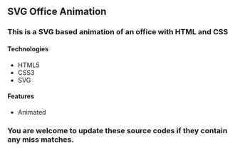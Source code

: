 ## SVG Office Animation

### This is a SVG based animation of an office with HTML and CSS

#### Technologies
* HTML5
* CSS3
* SVG

#### Features
* Animated

### You are welcome to update these source codes if they contain any miss matches.